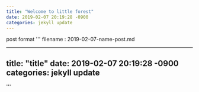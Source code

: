 ```yaml
---
title: "Welcome to little forest"
date: 2019-02-07 20:19:28 -0900
categories: jekyll update
---
```

post format
'''
filename : 2019-02-07-name-post.md

---
title: "title"
date: 2019-02-07 20:19:28 -0900
categories: jekyll update
---
'''
